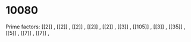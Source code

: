 # 10080

Prime factors: [[2]] , [[2]] , [[2]] , [[2]] , [[2]] , [[3]] , [[105]] , [[3]] , [[35]] , [[5]] , [[7]] , [[7]] , 